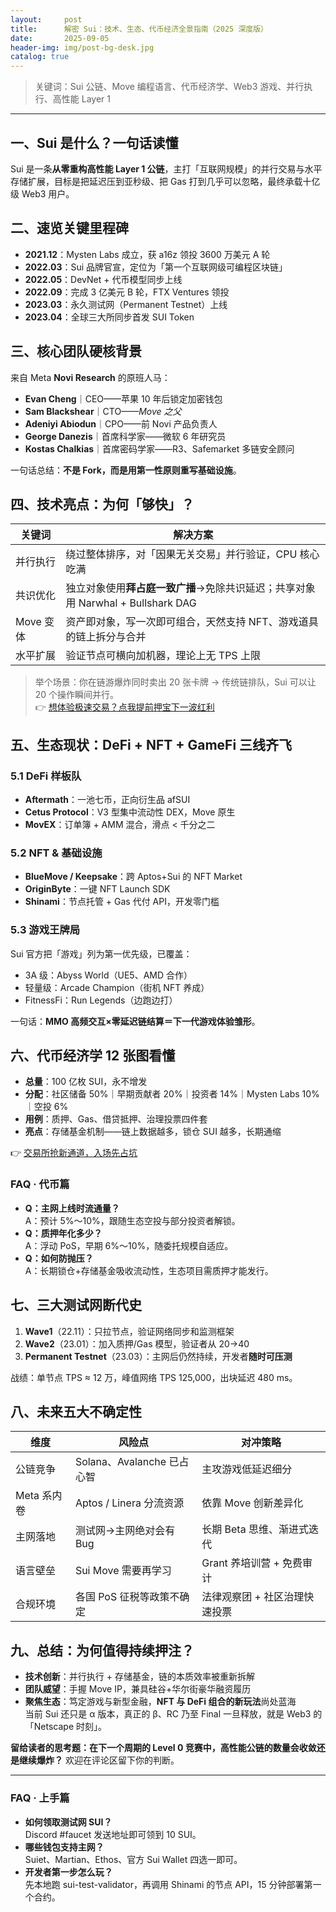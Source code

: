 ```yaml
---
layout:     post
title:      解密 Sui：技术、生态、代币经济全景指南（2025 深度版）
date:       2025-09-05
header-img: img/post-bg-desk.jpg
catalog: true
---
```


> 关键词：Sui 公链、Move 编程语言、代币经济学、Web3 游戏、并行执行、高性能 Layer 1

-----

## 一、Sui 是什么？一句话读懂 
Sui 是一条**从零重构高性能 Layer 1 公链**，主打「互联网规模」的并行交易与水平存储扩展，目标是把延迟压到亚秒级、把 Gas 打到几乎可以忽略，最终承载十亿级 Web3 用户。

## 二、速览关键里程碑

- **2021.12**：Mysten Labs 成立，获 a16z 领投 3600 万美元 A 轮  
- **2022.03**：Sui 品牌官宣，定位为「第一个互联网级可编程区块链」  
- **2022.05**：DevNet + 代币模型同步上线  
- **2022.09**：完成 3 亿美元 B 轮，FTX Ventures 领投  
- **2023.03**：永久测试网（Permanent Testnet）上线  
- **2023.04**：全球三大所同步首发 SUI Token  

## 三、核心团队硬核背景
来自 Meta **Novi Research** 的原班人马：

- **Evan Cheng**｜CEO——苹果 10 年后锁定加密钱包  
- **Sam Blackshear**｜CTO——*Move 之父*  
- **Adeniyi Abiodun**｜CPO——前 Novi 产品负责人  
- **George Danezis**｜首席科学家——微软 6 年研究员  
- **Kostas Chalkias**｜首席密码学家——R3、Safemarket 多链安全顾问  

一句话总结：**不是 Fork，而是用第一性原则重写基础设施**。

## 四、技术亮点：为何「够快」？
| 关键词 | 解决方案 |
|---|---|
| 并行执行 | 绕过整体排序，对「因果无关交易」并行验证，CPU 核心吃满 |
| 共识优化 | 独立对象使用**拜占庭一致广播**→免除共识延迟；共享对象用 Narwhal + Bullshark DAG |
| Move 变体 | 资产即对象，写一次即可组合，天然支持 NFT、游戏道具的链上拆分与合并 |
| 水平扩展 | 验证节点可横向加机器，理论上无 TPS 上限 |

> 举个场景：你在链游爆炸同时卖出 20 张卡牌 → 传统链排队，Sui 可以让 20 个操作瞬间并行。  
👉 [想体验极速交易？点我提前押宝下一波红利](https://okxdog.com/)

## 五、生态现状：DeFi + NFT + GameFi 三线齐飞

### 5.1 DeFi 样板队
- **Aftermath**：一池七币，正向衍生品 afSUI  
- **Cetus Protocol**：V3 型集中流动性 DEX，Move 原生  
- **MovEX**：订单簿 + AMM 混合，滑点 < 千分之二  

### 5.2 NFT & 基础设施
- **BlueMove / Keepsake**：跨 Aptos+Sui 的 NFT Market  
- **OriginByte**：一键 NFT Launch SDK  
- **Shinami**：节点托管 + Gas 代付 API，开发零门槛  

### 5.3 游戏王牌局
Sui 官方把「游戏」列为第一优先级，已覆盖：
- 3A 级：Abyss World（UE5、AMD 合作）  
- 轻量级：Arcade Champion（街机 NFT 养成）  
- FitnessFi：Run Legends（边跑边打）  

一句话：**MMO 高频交互×零延迟链结算＝下一代游戏体验雏形**。

## 六、代币经济学 12 张图看懂
- **总量**：100 亿枚 SUI，永不增发  
- **分配**：社区储备 50%｜早期贡献者 20%｜投资者 14%｜Mysten Labs 10%｜空投 6%  
- **用例**：质押、Gas、借贷抵押、治理投票四件套  
- **亮点**：存储基金机制——链上数据越多，锁仓 SUI 越多，长期通缩

👉 [交易所抢新通道，入场先占坑](https://okxdog.com/)

### FAQ · 代币篇
- **Q：主网上线时流通量？**  
  A：预计 5%～10%，跟随生态空投与部分投资者解锁。  
- **Q：质押年化多少？**  
  A：浮动 PoS，早期 6%～10%，随委托规模自适应。  
- **Q：如何防抛压？**  
  A：长期锁仓+存储基金吸收流动性，生态项目需质押才能发行。  

## 七、三大测试网断代史
1. **Wave1**（22.11）：只拉节点，验证网络同步和监测框架  
2. **Wave2**（23.01）：加入质押/Gas 模型，验证者从 20→40  
3. **Permanent Testnet**（23.03）：主网后仍然持续，开发者**随时可压测**

战绩：单节点 TPS ≈ 12 万，峰值网络 TPS 125,000，出块延迟 480 ms。

## 八、未来五大不确定性
| 维度 | 风险点 | 对冲策略 |
|---|---|---|
| 公链竞争 | Solana、Avalanche 已占心智 | 主攻游戏低延迟细分 |
| Meta 系内卷 | Aptos / Linera 分流资源 | 依靠 Move 创新差异化 |
| 主网落地 | 测试网→主网绝对会有 Bug | 长期 Beta 思维、渐进式迭代 |
| 语言壁垒 | Sui Move 需要再学习 | Grant 养培训营 + 免费审计 |
| 合规环境 | 各国 PoS 征税等政策不确定 | 法律观察团 + 社区治理快速投票 |

## 九、总结：为何值得持续押注？
- **技术创新**：并行执行 + 存储基金，链的本质效率被重新拆解  
- **团队威望**：手握 Move IP，兼具硅谷+华尔街豪华融资履历  
- **聚焦生态**：笃定游戏与新型金融，**NFT 与 DeFi 组合的新玩法**尚处蓝海  
当前 Sui 还只是 α 版本，真正的 β、RC 乃至 Final 一旦释放，就是 Web3 的「Netscape 时刻」。  

**留给读者的思考题：在下一个周期的 Level 0 竞赛中，高性能公链的数量会收敛还是继续爆炸？** 欢迎在评论区留下你的判断。

---

### FAQ · 上手篇
- **如何领取测试网 SUI？**  
  Discord #faucet 发送地址即可领到 10 SUI。  
- **哪些钱包支持主网？**  
  Suiet、Martian、Ethos、官方 Sui Wallet 四选一即可。  
- **开发者第一步怎么玩？**  
  先本地跑 sui-test-validator，再调用 Shinami 的节点 API，15 分钟部署第一个合约。